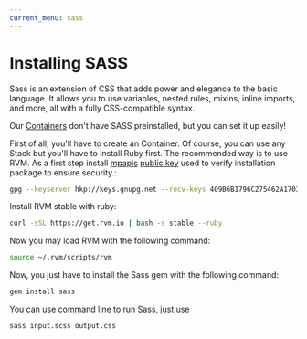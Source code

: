 ```yaml
---
current_menu: sass
---
```


# Installing SASS

Sass is an extension of CSS that adds power and elegance to the basic language. It allows you to use variables, nested rules, mixins, inline imports, and more, all with a fully CSS-compatible syntax. 

Our [Containers](http://docs.codeanywhere.com/connections/container.html) don't have SASS preinstalled, but you can set it up easily!

First of all, you'll have to create an Container. Of course, you can use any Stack but you'll have to install Ruby first. The recommended way is to use RVM.
As a first step install [mpapis](https://rvm.io/authors/mpapis/) [public key](https://keybase.io/mpapis) used to verify installation package to ensure security.:
```sh 
gpg --keyserver hkp://keys.gnupg.net --recv-keys 409B6B1796C275462A1703113804BB82D39DC0E3 7D2BAF1CF37B13E2069D6956105BD0E739499BDB
```
Install RVM stable with ruby:
```sh 
curl -sSL https://get.rvm.io | bash -s stable --ruby
```
Now you may load RVM with the following command:
```sh
source ~/.rvm/scripts/rvm
```

Now, you just have to install the Sass gem with the following command:
```sh
gem install sass
```

You can use command line to run Sass, just use
```sh
sass input.scss output.css
```
